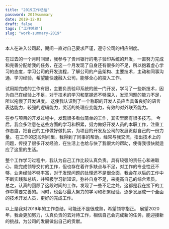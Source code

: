 ```yaml
---
title: "2019工作总结"
password: 2019summary
date: 2019-12-01
draft: false
tags: ["工作总结"]
slug: "work-summary-2019"
---
```


本人在进入公司起，期间一直对自己要求严谨，遵守公司的相应制度。

在过去的一个月时间里，我参与了贵州银行的电子验印系统的开发，一直努力完成和完善分配给我的任务，在这一个月发现了自身还有很多的不足，所以抱着虚心学习的态度，学习公司的开发流程，了解公司的产品架构、主要技术，主动和同事沟通、学习经验，希望能快速融入公司，能够全心的投入工作。

试用期完成的工作有限，主要负责验印系统的统一门开发，学习了一些新技术，因为自己在经验上不足，对于技术的学习和掌握还不够深入，发现问题的能力不足，所以拖慢了开发进度。
这使我认识到了一个称职的开发人员应当具备良好的语言表达能力，较强的逻辑能力，灵活的处理应变能力，有效的对外联系能力。

在参与项目的开发过程中，发现很多看似简单的工作，其实里面有很多技巧。
今后，我会多注意在这些方面的学习和积累，努力做好开发人员的本职工作，注重工作态度，把自己的工作做好做扎实，为项目的开发及公司的发展贡献自己的一份力量。
在工作的这段时间里，我得到了同事的帮助，经常与我交流，指出技术上的问题，传授了很多开发经验，在生活上也给与快了我很大的帮助，使得我很快就适应了这里的生活。

整个工作学习过程中，我认为自己工作比较认真负责。具有较强的责任心和进取心，能完成领导交付的工作，但也存在着许多缺点与不足，对工作的专业性还不够，业务经验不够丰富，对于发现问题的处理还不是很全面，我会在以后的工作中不断实践和总结，并积极学习新知识，弥补自身不足，来提高自己的综合素质。
总之，认真的回顾了这段时间的工作，发现了一些不足之处，这都是我在接下的工作中需要完善的。同时，也会尽最大努力的学习和积累经验，逐步发展成一个全面的技术开发人员，更好的完成工作。

以上是我对2019年的工作总结，可能还不是很成熟，希望领导指正。
展望2020年，我会更加努力，认真负责的去对待工作，相信自己会完成新的任务，能迎接新的挑战，为公司的发展做出自己的贡献。

